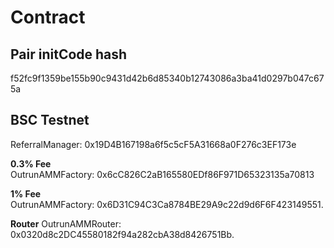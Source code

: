# Contract

## Pair initCode hash

f52fc9f1359be155b90c9431d42b6d85340b12743086a3ba41d0297b047c675a

## BSC Testnet

ReferralManager: 0x19D4B167198a6f5c5cF5A31668a0F276c3EF173e  

**0.3% Fee**  
OutrunAMMFactory: 0x6cC826C2aB165580EDf86F971D65323135a70813

**1% Fee**  
OutrunAMMFactory: 0x6D31C94C3Ca8784BE29A9c22d9d6F6F423149551.  

**Router**
OutrunAMMRouter: 0x0320d8c2DC45580182f94a282cbA38d8426751Bb.
